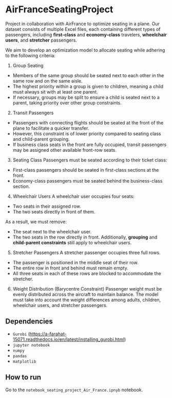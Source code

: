# AirFranceSeatingProject
Project in collaboration with AirFrance to optimize seating in a plane.
Our dataset consists of multiple Excel files, each containing different types of passengers, including **first-class** and **economy-class** travelers, **wheelchair users**, and **stretcher** passengers.

We aim to develop an optimization model to allocate seating while adhering to the following criteria:

1. Group Seating
- Members of the same group should be seated next to each other in the same row and on the same aisle.
- The highest priority within a group is given to children, meaning a child must always sit with at least one parent.
- If necessary, groups may be split to ensure a child is seated next to a parent, taking priority over other group constraints.

2. Transit Passengers
- Passengers with connecting flights should be seated at the front of the plane to facilitate a quicker transfer.
- However, this constraint is of lower priority compared to seating class and child-parent grouping.
- If business class seats in the front are fully occupied, transit passengers may be assigned other available front-row seats.

3. Seating Class
Passengers must be seated according to their ticket class:
- First-class passengers should be seated in first-class sections at the front.
- Economy-class passengers must be seated behind the business-class section.

4. Wheelchair Users
A wheelchair user occupies four seats:
- Two seats in their assigned row.
- The two seats directly in front of them.

As a result, we must remove:
- The seat next to the wheelchair user.
- The two seats in the row directly in front.
Additionally, **grouping** and **child-parent constraints** still apply to wheelchair users.

5. Stretcher Passengers
A stretcher passenger occupies three full rows.
- The passenger is positioned in the middle seat of their row.
- The entire row in front and behind must remain empty.
- All three seats in each of these rows are blocked to accommodate the stretcher.

6. Weight Distribution (Barycentre Constraint)
Passenger weight must be evenly distributed across the aircraft to maintain balance.
The model must take into account the weight differences among adults, children, wheelchair users, and stretcher passengers.

## Dependencies
- `Gurobi` (https://a-farahat-15071.readthedocs.io/en/latest/installing_gurobi.html)
- `jupyter notebook`
- `numpy`
- `pandas`
- `matplotlib`

## How to run 
Go to the `notebook_seating_project_Air_France.ipnyb` notebook.


